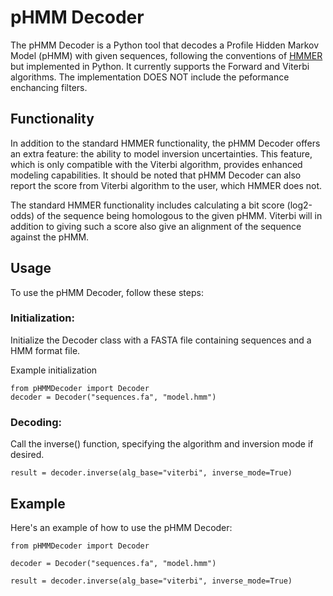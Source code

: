 # pHMM Decoder
The pHMM Decoder is a Python tool that decodes a Profile Hidden Markov Model (pHMM) with given sequences, following the conventions of [HMMER](http://eddylab.org/software/hmmer/Userguide.pdf) but implemented in Python. It currently supports the Forward and Viterbi algorithms. The implementation DOES NOT include the peformance enchancing filters.

## Functionality
In addition to the standard HMMER functionality, the pHMM Decoder offers an extra feature: the ability to model inversion uncertainties. This feature, which is only compatible with the Viterbi algorithm, provides enhanced modeling capabilities. It should be noted that pHMM Decoder can also report the score from Viterbi algorithm to the user, which HMMER does not.

The standard HMMER functionality includes calculating a bit score (log2-odds) of the sequence being homologous to the given pHMM. Viterbi will in addition to giving such a score also give an alignment of the sequence against the pHMM.

## Usage
To use the pHMM Decoder, follow these steps:

### Initialization:
Initialize the Decoder class with a FASTA file containing sequences and a HMM format file.

Example initialization
```
from pHMMDecoder import Decoder
decoder = Decoder("sequences.fa", "model.hmm")
```
### Decoding:
Call the inverse() function, specifying the algorithm and inversion mode if desired.
```
result = decoder.inverse(alg_base="viterbi", inverse_mode=True)
```
## Example
Here's an example of how to use the pHMM Decoder:
```
from pHMMDecoder import Decoder

decoder = Decoder("sequences.fa", "model.hmm")

result = decoder.inverse(alg_base="viterbi", inverse_mode=True)
```